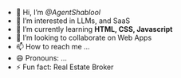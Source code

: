 - 👋 Hi, I’m <em>@AgentShablool</em>
- 👀 I’m interested in LLMs, and SaaS  
- 🌱 I’m currently learning <strong>HTML, CSS, Javascript</strong>
- 💞️ I’m looking to collaborate on Web Apps
- 📫 How to reach me ...
- 😄 Pronouns: ...
- ⚡ Fun fact: Real Estate Broker

<!---
AgentShablool/AgentShablool is a ✨ special ✨ repository because its `README.md` (this file) appears on your GitHub profile.
You can click the Preview link to take a look at your changes.
--->
